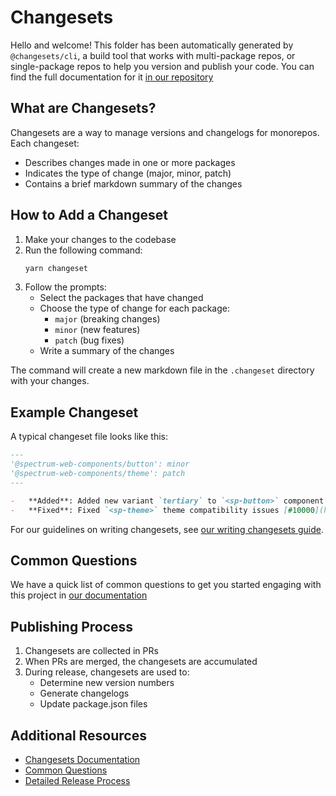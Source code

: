 # Changesets

Hello and welcome! This folder has been automatically generated by `@changesets/cli`, a build tool that works
with multi-package repos, or single-package repos to help you version and publish your code. You can
find the full documentation for it [in our repository](https://github.com/changesets/changesets)

## What are Changesets?

Changesets are a way to manage versions and changelogs for monorepos. Each changeset:

-   Describes changes made in one or more packages
-   Indicates the type of change (major, minor, patch)
-   Contains a brief markdown summary of the changes

## How to Add a Changeset

1. Make your changes to the codebase
2. Run the following command:
    ```bash
    yarn changeset
    ```
3. Follow the prompts:
    - Select the packages that have changed
    - Choose the type of change for each package:
        - `major` (breaking changes)
        - `minor` (new features)
        - `patch` (bug fixes)
    - Write a summary of the changes

The command will create a new markdown file in the `.changeset` directory with your changes.

## Example Changeset

A typical changeset file looks like this:

```markdown
---
'@spectrum-web-components/button': minor
'@spectrum-web-components/theme': patch
---

-   **Added**: Added new variant `tertiary` to `<sp-button>` component [#9999](https://github.com/adobe/spectrum-web-components/pull/9999)
-   **Fixed**: Fixed `<sp-theme>` theme compatibility issues [#10000](https://github.com/adobe/spectrum-web-components/pull/10000)
```

For our guidelines on writing changesets, see [our writing changesets guide](https://opensource.adobe.com/spectrum-web-components/guides/writing-changesets/).

## Common Questions

We have a quick list of common questions to get you started engaging with this project in
[our documentation](https://github.com/changesets/changesets/blob/main/docs/common-questions.md)

## Publishing Process

1. Changesets are collected in PRs
2. When PRs are merged, the changesets are accumulated
3. During release, changesets are used to:
    - Determine new version numbers
    - Generate changelogs
    - Update package.json files

## Additional Resources

-   [Changesets Documentation](https://github.com/changesets/changesets)
-   [Common Questions](https://github.com/changesets/changesets/blob/main/docs/common-questions.md)
-   [Detailed Release Process](https://github.com/changesets/changesets/blob/main/docs/detailed-explanation.md)

